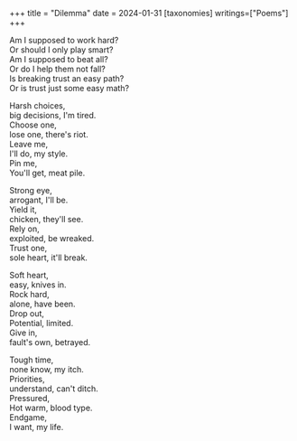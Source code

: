 +++
title = "Dilemma"
date = 2024-01-31
[taxonomies]
writings=["Poems"]
+++

Am I supposed to work hard?  
Or should I only play smart?  
Am I supposed to beat all?  
Or do I help them not fall?  
Is breaking trust an easy path?  
Or is trust just some easy math?  

Harsh choices,  
big decisions, I'm tired.  
Choose one,    
lose one, there's riot.       
Leave me,  
I'll do, my style.  
Pin me,  
You'll get, meat pile.  

Strong eye,  
arrogant, I'll be.  
Yield it,  
chicken, they'll see.  
Rely on,  
exploited, be wreaked.  
Trust one,  
sole heart, it'll break.  

Soft heart,  
easy, knives in.  
Rock hard,  
alone, have been.  
Drop out,  
Potential, limited.  
Give in,  
fault's own, betrayed.  

Tough time,  
none know, my itch.  
Priorities,  
understand, can't ditch.  
Pressured,  
Hot warm, blood type.  
Endgame,  
I want, my life.  
